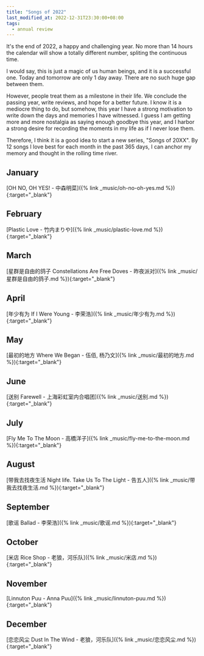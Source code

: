 ```yaml
---
title: "Songs of 2022"
last_modified_at: 2022-12-31T23:30:00+08:00
tags:
  - annual review
---
```


It's the end of 2022, a happy and challenging year. No more than 14 hours the calendar will show a totally different number, spliting the continuous time.

I would say, this is just a magic of us human beings, and it is a successful one. Today and tomorrow are only 1 day away. There are no such huge gap between them.

However, people treat them as a milestone in their life. We conclude the passing year, write reviews, and hope for a better future. I know it is a mediocre thing to do, but somehow, this year I have a strong motivation to write down the days and memories I have witnessed. I guess I am getting more and more nostalgia as saying enough goodbye this year, and I harbor a strong desire for recording the moments in my life as if I never lose them.

Therefore, I think it is a good idea to start a new series, "Songs of 20XX". By 12 songs I love best for each month in the past 365 days, I can anchor my memory and thought in the rolling time river.

## January
[OH NO, OH YES! - 中森明菜]({% link _music/oh-no-oh-yes.md %}){:target="_blank"}

## February
[Plastic Love - 竹内まりや]({% link _music/plastic-love.md %}){:target="_blank"}

## March
[星群是自由的鸽子 Constellations Are Free Doves - 昨夜派对]({% link _music/星群是自由的鸽子.md %}){:target="_blank"}

## April
[年少有为 If I Were Young - 李荣浩]({% link _music/年少有为.md %}){:target="_blank"}

## May
[最初的地方 Where We Began - 伍佰, 杨乃文]({% link _music/最初的地方.md %}){:target="_blank"}


## June
[送别 Farewell - 上海彩虹室内合唱团]({% link _music/送别.md %}){:target="_blank"}


## July
[Fly Me To The Moon - 高橋洋子]({% link _music/fly-me-to-the-moon.md %}){:target="_blank"}

## August
[带我去找夜生活 Night life. Take Us To The Light - 告五人]({% link _music/带我去找夜生活.md %}){:target="_blank"}


## September
[歌谣 Ballad - 李荣浩]({% link _music/歌谣.md %}){:target="_blank"}


## October
[米店 Rice Shop - 老狼，河乐队]({% link _music/米店.md %}){:target="_blank"}


## November
[Linnuton Puu - Anna Puu]({% link _music/linnuton-puu.md %}){:target="_blank"}


## December
[恋恋风尘 Dust In The Wind - 老狼，河乐队]({% link _music/恋恋风尘.md %}){:target="_blank"}
